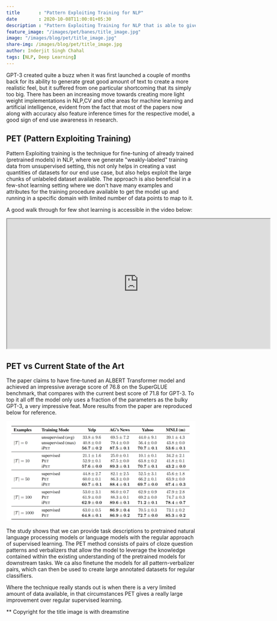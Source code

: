 ```yaml
---
title       : "Pattern Exploiting Training for NLP"
date        : 2020-10-08T11:00:01+05:30
description : "Pattern Exploiting Training for NLP that is able to give comparable and sometimes better performance that GPT-3 with only a fraction of parameters"
feature_image: "/images/pet/banes/title_image.jpg"
image: "/images/blog/pet/title_image.jpg"
share-img: /images/blog/pet/title_image.jpg
author: Inderjit Singh Chahal
tags: [NLP, Deep Learning]
---
```


GPT-3 created quite a buzz when it was first launched a couple of months back for its ability to generate great good amount of text to create a more realistic feel, but it suffered from one particular shortcoming that its simply too big. There has been an increasing move towards creating more light weight implementations in NLP,CV and othe areas for machine learning and artificial intelligence, evident from the fact that most of the papers now along with accuracy also feature inference times for the respective model, a good sign of end use awareness in research.


## PET (Pattern Exploiting Training)

Pattern Exploiting training is the technique for fine-tuning of already trained (pretrained models) in NLP, where we generate "weakly-labeled" training data from unsupervised setting, this not only helps in creating a vast quantities of datasets for our end use case, but also helps exploit the large chunks of unlabeled dataset available. The approach is also beneficial in a few-shot learning setting where we don't have many examples and attributes for the training procedure available to get the model up and running in a specific domain with limited number of data points to map to it.

A good walk through for few shot learning is accessible in the video below:

<html>
<body>

<iframe width="700" height="345" src="https://www.youtube.com/embed/slbjB0hKD4E">
</iframe>

</body>
</html>


## PET vs Current State of the Art

The paper claims to have fine-tuned an ALBERT Transformer model and achieved an impressive average score of 76.8 on the SuperGLUE benchmark, that compares with the current best score of 71.8 for GPT-3. To top it all off the model only uses a fraction of the parameters as the bulky GPT-3, a very impressive feat. More results from the paper are reproduced below for reference.

![Results](/images/blog/pet/results.png)


The study shows that we can provide task descriptions to pretrained natural language processing models or language models with the regular approach of supervised learning. The PET method consists of pairs of cloze question patterns and verbalizers that allow the model to leverage the knowledge contained within the existing understanding of the pretrained models for downstream tasks. We ca also finetune the models for all pattern-verbalizer pairs, which can then be used to create large annotated datasets for regular classifiers. 

Where the technique really stands out is when there is a very limited amount of data available, in that circumstances PET gives a really large improvement over regular supervised learning.

** Copyright for the title image is with dreamstine